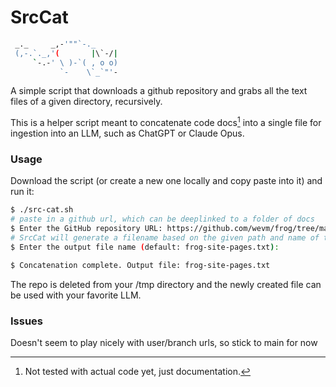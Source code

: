 # SrcCat

```bash
 _._     _,-'""`-._
 (,-.`._,'(       |\`-/|
     `-.-' \ )-`( , o o) 
           `-    \`_`"'-
```

A simple script that downloads a github repository and grabs all the text files of a given directory, recursively.

This is a helper script meant to concatenate code docs[^1] into a single file for ingestion into an LLM, such as ChatGPT or Claude Opus.

[^1]: Not tested with actual code yet, just documentation.

### Usage

Download the script (or create a new one locally and copy paste into it) and run it:

```bash
$ ./src-cat.sh 
# paste in a github url, which can be deeplinked to a folder of docs
$ Enter the GitHub repository URL: https://github.com/wevm/frog/tree/main/site/pages
# SrcCat will generate a filename based on the given path and name of the repo 
$ Enter the output file name (default: frog-site-pages.txt): 

$ Concatenation complete. Output file: frog-site-pages.txt
```

The repo is deleted from your /tmp directory and the newly created file can be used with your favorite LLM.

### Issues
Doesn't seem to play nicely with user/branch urls, so stick to main for now